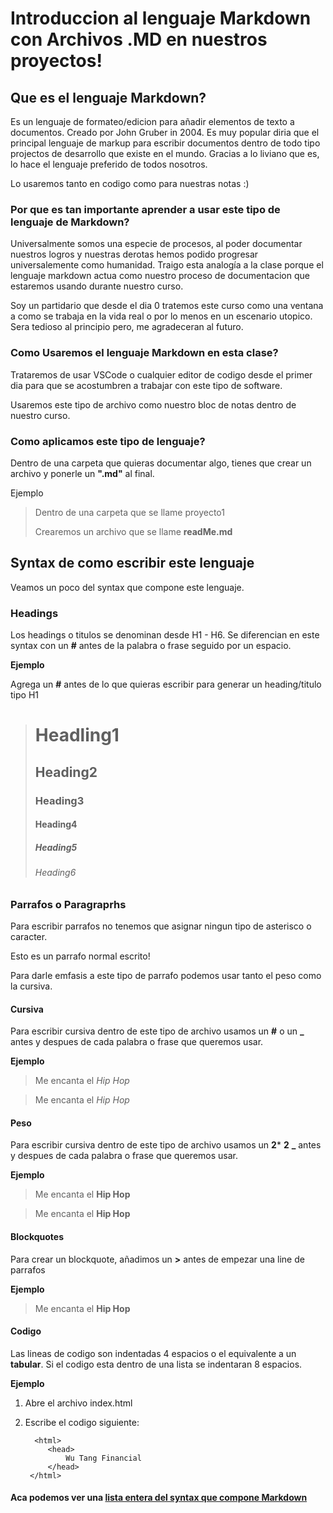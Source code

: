 # Introduccion al lenguaje Markdown con Archivos .MD en nuestros proyectos! 

## Que es el lenguaje Markdown?

Es un lenguaje de formateo/edicion para añadir elementos de texto a documentos. Creado por John Gruber in 2004. Es muy popular diria que el principal lenguaje de markup para escribir documentos dentro de todo tipo projectos de desarrollo que existe en el mundo. Gracias a lo liviano que es, lo hace el lenguaje preferido de todos nosotros.

Lo usaremos tanto en codigo como para nuestras notas :) 


### Por que es tan importante aprender a usar este tipo de lenguaje de Markdown?

Universalmente somos una especie de procesos, al poder documentar nuestros logros y nuestras derotas hemos podido progresar universalemente como humanidad. Traigo esta analogía a la clase porque el lenguaje markdown actua como nuestro proceso de documentacion que estaremos usando durante nuestro curso. 

Soy un partidario que desde el dia 0 tratemos este curso como una ventana a como se trabaja en la vida real o por lo menos en un escenario utopico. Sera tedioso al principio pero, me agradeceran al futuro. 

### Como Usaremos el lenguaje Markdown en esta clase? 

Trataremos de usar VSCode o cualquier editor de codigo desde el primer dia para que se acostumbren a trabajar con este tipo de software. 

Usaremos este tipo de archivo como nuestro bloc de notas dentro de nuestro curso. 


### Como aplicamos este tipo de lenguaje? 

Dentro de una carpeta que quieras documentar algo, tienes que crear un archivo y ponerle un **".md"** al final. 

Ejemplo

> Dentro de una carpeta que se llame proyecto1
>
> Crearemos un archivo que se llame **readMe.md**



## Syntax de como escribir este lenguaje 

Veamos un poco del syntax que compone este lenguaje. 

### Headings 

Los headings o titulos se denominan desde H1 - H6. Se diferencian en este syntax con un **#** antes de la palabra o frase seguido por un espacio. 

**Ejemplo**

Agrega un **#** antes de lo que quieras escribir para generar un heading/titulo tipo H1

> # Headling1  
> ## Heading2
> ### Heading3
> #### Heading4
> ##### Heading5 
> ###### Heading6 


### Parrafos o Paragraprhs

Para escribir parrafos no tenemos que asignar ningun tipo de asterisco o caracter. 

Esto es un parrafo normal escrito! 

Para darle emfasis a este tipo de parrafo podemos usar tanto el peso como la cursiva.
 
#### Cursiva 

Para escribir cursiva dentro de este tipo de archivo usamos un **#** o un **_** antes y despues de cada palabra o frase que queremos usar. 

**Ejemplo**

> Me encanta el *Hip Hop* 

> Me encanta el _Hip Hop_

#### Peso

Para escribir cursiva dentro de este tipo de archivo usamos un **2*** **2** **_** antes y despues de cada palabra o frase que queremos usar. 

**Ejemplo**

> Me encanta el **Hip Hop** 

> Me encanta el __Hip Hop__

#### Blockquotes 

Para crear un blockquote, añadimos un **>** antes de empezar una line de parrafos

**Ejemplo**

> Me encanta el __Hip Hop__


#### Codigo 

Las lineas de codigo son indentadas 4 espacios o el equivalente a un **tabular**. Si el codigo esta dentro de una lista se indentaran 8 espacios. 

**Ejemplo** 

1. Abre el archivo index.html
2. Escribe el codigo siguiente: 

         <html>
            <head>
                Wu Tang Financial
            </head>
        </html>


#### Aca podemos ver una [lista entera del syntax que compone Markdown](https://www.markdownguide.org/basic-syntax)

